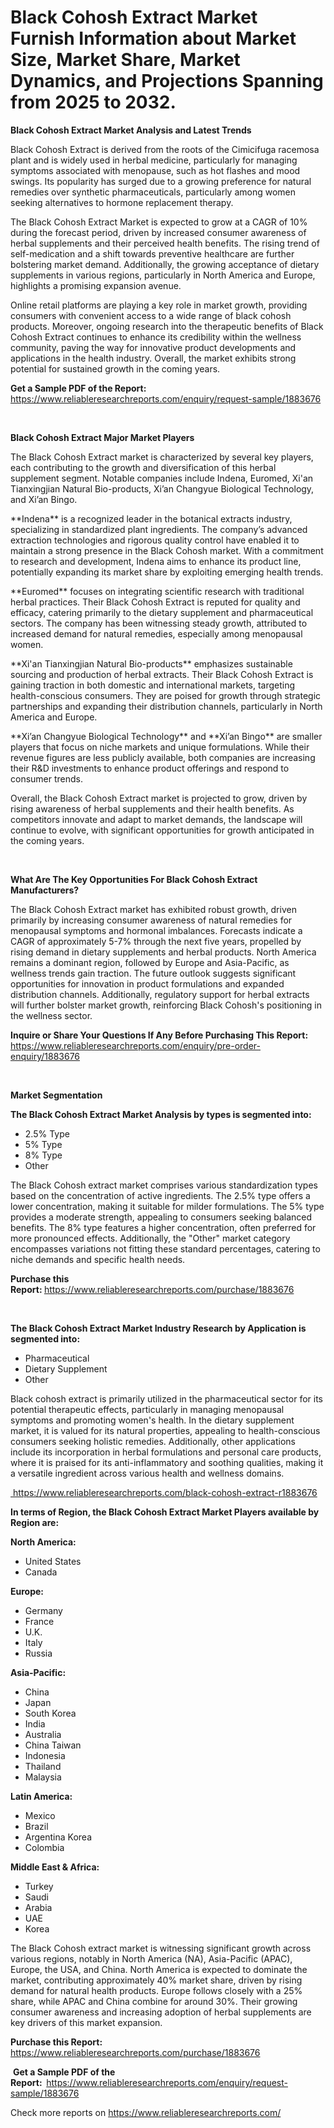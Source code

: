 <p><h1>Black Cohosh Extract Market Furnish Information about Market Size, Market Share, Market Dynamics, and Projections Spanning from 2025 to 2032.</h1></p><p><strong>Black Cohosh Extract Market Analysis and Latest Trends</strong></p>
<p><p>Black Cohosh Extract is derived from the roots of the Cimicifuga racemosa plant and is widely used in herbal medicine, particularly for managing symptoms associated with menopause, such as hot flashes and mood swings. Its popularity has surged due to a growing preference for natural remedies over synthetic pharmaceuticals, particularly among women seeking alternatives to hormone replacement therapy.</p><p>The Black Cohosh Extract Market is expected to grow at a CAGR of 10% during the forecast period, driven by increased consumer awareness of herbal supplements and their perceived health benefits. The rising trend of self-medication and a shift towards preventive healthcare are further bolstering market demand. Additionally, the growing acceptance of dietary supplements in various regions, particularly in North America and Europe, highlights a promising expansion avenue.</p><p>Online retail platforms are playing a key role in market growth, providing consumers with convenient access to a wide range of black cohosh products. Moreover, ongoing research into the therapeutic benefits of Black Cohosh Extract continues to enhance its credibility within the wellness community, paving the way for innovative product developments and applications in the health industry. Overall, the market exhibits strong potential for sustained growth in the coming years.</p></p>
<p><strong>Get a Sample PDF of the Report:&nbsp;</strong> <a href="https://www.reliableresearchreports.com/enquiry/request-sample/1883676?utm_campaign=2009&utm_medium=2&utm_source=Github&utm_content=ia&utm_term=04022025&utm_id=black-cohosh-extract">https://www.reliableresearchreports.com/enquiry/request-sample/1883676</a></p>
<p>&nbsp;</p>
<p><strong>Black Cohosh Extract Major Market Players</strong></p>
<p><p>The Black Cohosh Extract market is characterized by several key players, each contributing to the growth and diversification of this herbal supplement segment. Notable companies include Indena, Euromed, Xi'an Tianxingjian Natural Bio-products, Xi’an Changyue Biological Technology, and Xi’an Bingo.</p><p>**Indena** is a recognized leader in the botanical extracts industry, specializing in standardized plant ingredients. The company’s advanced extraction technologies and rigorous quality control have enabled it to maintain a strong presence in the Black Cohosh market. With a commitment to research and development, Indena aims to enhance its product line, potentially expanding its market share by exploiting emerging health trends.</p><p>**Euromed** focuses on integrating scientific research with traditional herbal practices. Their Black Cohosh Extract is reputed for quality and efficacy, catering primarily to the dietary supplement and pharmaceutical sectors. The company has been witnessing steady growth, attributed to increased demand for natural remedies, especially among menopausal women.</p><p>**Xi'an Tianxingjian Natural Bio-products** emphasizes sustainable sourcing and production of herbal extracts. Their Black Cohosh Extract is gaining traction in both domestic and international markets, targeting health-conscious consumers. They are poised for growth through strategic partnerships and expanding their distribution channels, particularly in North America and Europe.</p><p>**Xi’an Changyue Biological Technology** and **Xi’an Bingo** are smaller players that focus on niche markets and unique formulations. While their revenue figures are less publicly available, both companies are increasing their R&D investments to enhance product offerings and respond to consumer trends.</p><p>Overall, the Black Cohosh Extract market is projected to grow, driven by rising awareness of herbal supplements and their health benefits. As competitors innovate and adapt to market demands, the landscape will continue to evolve, with significant opportunities for growth anticipated in the coming years.</p></p>
<p>&nbsp;</p>
<p><strong>What Are The Key Opportunities For Black Cohosh Extract Manufacturers?</strong></p>
<p><p>The Black Cohosh Extract market has exhibited robust growth, driven primarily by increasing consumer awareness of natural remedies for menopausal symptoms and hormonal imbalances. Forecasts indicate a CAGR of approximately 5-7% through the next five years, propelled by rising demand in dietary supplements and herbal products. North America remains a dominant region, followed by Europe and Asia-Pacific, as wellness trends gain traction. The future outlook suggests significant opportunities for innovation in product formulations and expanded distribution channels. Additionally, regulatory support for herbal extracts will further bolster market growth, reinforcing Black Cohosh's positioning in the wellness sector.</p></p>
<p><strong>Inquire or Share Your Questions If Any Before Purchasing This Report:</strong> <a href="https://www.reliableresearchreports.com/enquiry/pre-order-enquiry/1883676?utm_campaign=2009&utm_medium=2&utm_source=Github&utm_content=ia&utm_term=04022025&utm_id=black-cohosh-extract">https://www.reliableresearchreports.com/enquiry/pre-order-enquiry/1883676</a></p>
<p>&nbsp;</p>
<p><strong>Market Segmentation</strong></p>
<p><strong>The Black Cohosh Extract Market Analysis by types is segmented into:</strong></p>
<p><ul><li>2.5% Type</li><li>5% Type</li><li>8% Type</li><li>Other</li></ul></p>
<p><p>The Black Cohosh extract market comprises various standardization types based on the concentration of active ingredients. The 2.5% type offers a lower concentration, making it suitable for milder formulations. The 5% type provides a moderate strength, appealing to consumers seeking balanced benefits. The 8% type features a higher concentration, often preferred for more pronounced effects. Additionally, the "Other" market category encompasses variations not fitting these standard percentages, catering to niche demands and specific health needs.</p></p>
<p><strong>Purchase this Report:&nbsp;</strong><a href="https://www.reliableresearchreports.com/purchase/1883676?utm_campaign=2009&utm_medium=2&utm_source=Github&utm_content=ia&utm_term=04022025&utm_id=black-cohosh-extract">https://www.reliableresearchreports.com/purchase/1883676</a></p>
<p>&nbsp;</p>
<p><strong>The Black Cohosh Extract Market Industry Research by Application is segmented into:</strong></p>
<p><ul><li>Pharmaceutical</li><li>Dietary Supplement</li><li>Other</li></ul></p>
<p><p>Black cohosh extract is primarily utilized in the pharmaceutical sector for its potential therapeutic effects, particularly in managing menopausal symptoms and promoting women's health. In the dietary supplement market, it is valued for its natural properties, appealing to health-conscious consumers seeking holistic remedies. Additionally, other applications include its incorporation in herbal formulations and personal care products, where it is praised for its anti-inflammatory and soothing qualities, making it a versatile ingredient across various health and wellness domains.</p></p>
<p><a href="https://www.reliableresearchreports.com/black-cohosh-extract-r1883676?utm_campaign=2009&utm_medium=2&utm_source=Github&utm_content=ia&utm_term=04022025&utm_id=black-cohosh-extract">&nbsp;https://www.reliableresearchreports.com/black-cohosh-extract-r1883676</a></p>
<p><strong>In terms of Region, the Black Cohosh Extract Market Players available by Region are:</strong></p>
<p>
    <p> <strong> North America: </strong>
        <ul>
            <li>United States</li>
            <li>Canada</li>
        </ul>
        </p> 
    <p> <strong> Europe: </strong>
        <ul>
            <li>Germany</li>
            <li>France</li>
            <li>U.K.</li>
            <li>Italy</li>
            <li>Russia</li>
        </ul>
        </p> 
    <p> <strong> Asia-Pacific: </strong>
        <ul>
            <li>China</li>
            <li>Japan</li>
            <li>South Korea</li>
            <li>India</li>
            <li>Australia</li>
            <li>China Taiwan</li>
            <li>Indonesia</li>
            <li>Thailand</li>
            <li>Malaysia</li>
        </ul>
        </p> 
    <p> <strong> Latin America: </strong>
        <ul>
            <li>Mexico</li>
            <li>Brazil</li>
            <li>Argentina Korea</li>
            <li>Colombia</li>
        </ul>
        </p> 
    <p> <strong> Middle East & Africa: </strong>
        <ul>
            <li>Turkey</li>
            <li>Saudi</li>
            <li>Arabia</li>
            <li>UAE</li>
            <li>Korea</li>
        </ul>
    </p>
    </p>
<p><p>The Black Cohosh extract market is witnessing significant growth across various regions, notably in North America (NA), Asia-Pacific (APAC), Europe, the USA, and China. North America is expected to dominate the market, contributing approximately 40% market share, driven by rising demand for natural health products. Europe follows closely with a 25% share, while APAC and China combine for around 30%. Their growing consumer awareness and increasing adoption of herbal supplements are key drivers of this market expansion.</p></p>
<p><strong>Purchase this Report: </strong><a href="https://www.reliableresearchreports.com/purchase/1883676?utm_campaign=2009&utm_medium=2&utm_source=Github&utm_content=ia&utm_term=04022025&utm_id=black-cohosh-extract">https://www.reliableresearchreports.com/purchase/1883676</a></p>
<p>&nbsp;<strong>Get a Sample PDF of the Report:&nbsp;&nbsp;</strong><a href="https://www.reliableresearchreports.com/enquiry/request-sample/1883676?utm_campaign=2009&utm_medium=2&utm_source=Github&utm_content=ia&utm_term=04022025&utm_id=black-cohosh-extract">https://www.reliableresearchreports.com/enquiry/request-sample/1883676</a></p>
<p><strong></strong></p>
<p>Check more reports on <a href="https://www.reliableresearchreports.com/?utm_campaign=2009&utm_medium=2&utm_source=Github&utm_content=ia&utm_term=04022025&utm_id=black-cohosh-extract">https://www.reliableresearchreports.com/</a></p>